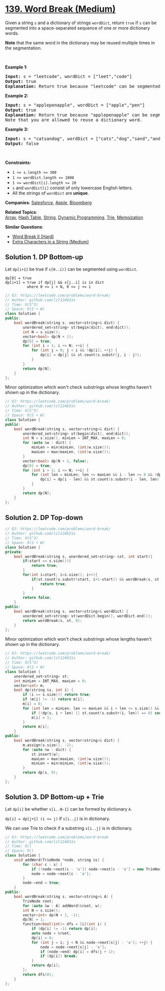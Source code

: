 # [139. Word Break (Medium)](https://leetcode.com/problems/word-break)

<p>Given a string <code>s</code> and a dictionary of strings <code>wordDict</code>, return <code>true</code> if <code>s</code> can be segmented into a space-separated sequence of one or more dictionary words.</p>
<p><strong>Note</strong> that the same word in the dictionary may be reused multiple times in the segmentation.</p>
<p>&nbsp;</p>
<p><strong class="example">Example 1:</strong></p>
<pre><strong>Input:</strong> s = "leetcode", wordDict = ["leet","code"]
<strong>Output:</strong> true
<strong>Explanation:</strong> Return true because "leetcode" can be segmented as "leet code".
</pre>
<p><strong class="example">Example 2:</strong></p>
<pre><strong>Input:</strong> s = "applepenapple", wordDict = ["apple","pen"]
<strong>Output:</strong> true
<strong>Explanation:</strong> Return true because "applepenapple" can be segmented as "apple pen apple".
Note that you are allowed to reuse a dictionary word.
</pre>
<p><strong class="example">Example 3:</strong></p>
<pre><strong>Input:</strong> s = "catsandog", wordDict = ["cats","dog","sand","and","cat"]
<strong>Output:</strong> false
</pre>
<p>&nbsp;</p>
<p><strong>Constraints:</strong></p>
<ul>
	<li><code>1 &lt;= s.length &lt;= 300</code></li>
	<li><code>1 &lt;= wordDict.length &lt;= 1000</code></li>
	<li><code>1 &lt;= wordDict[i].length &lt;= 20</code></li>
	<li><code>s</code> and <code>wordDict[i]</code> consist of only lowercase English letters.</li>
	<li>All the strings of <code>wordDict</code> are <strong>unique</strong>.</li>
</ul>

**Companies**:
[Salesforce](https://leetcode.com/company/salesforce), [Apple](https://leetcode.com/company/apple), [Bloomberg](https://leetcode.com/company/bloomberg)

**Related Topics**:  
[Array](https://leetcode.com/tag/array/), [Hash Table](https://leetcode.com/tag/hash-table/), [String](https://leetcode.com/tag/string/), [Dynamic Programming](https://leetcode.com/tag/dynamic-programming/), [Trie](https://leetcode.com/tag/trie/), [Memoization](https://leetcode.com/tag/memoization/)

**Similar Questions**:
* [Word Break II (Hard)](https://leetcode.com/problems/word-break-ii/)
* [Extra Characters in a String (Medium)](https://leetcode.com/problems/extra-characters-in-a-string/)

## Solution 1. DP Bottom-up

Let `dp[i+1]` be true if `s[0..i)]` can be segmented using `wordDict`.

```
dp[0] = true
dp[i+1] = true if dp[j] && s[j..i] is in dict
          where 0 <= i < N, 0 <= j <= i
```

```cpp
// OJ: https://leetcode.com/problems/word-break/
// Author: github.com/lzl124631x
// Time: O(S^3)
// Space: O(S + W)
class Solution {
public:
    bool wordBreak(string s, vector<string>& dict) {
        unordered_set<string> st(begin(dict), end(dict));
        int N = s.size();
        vector<bool> dp(N + 1);
        dp[0] = true;
        for (int i = 1; i <= N; ++i) {
            for (int j = 0; j < i && !dp[i]; ++j) {
                dp[i] = dp[j] && st.count(s.substr(j, i - j));
            }
        }
        return dp[N];
    }
};
```

Minor optimization which won't check substrings whose lengths haven't shown up in the dictionary.

```cpp
// OJ: https://leetcode.com/problems/word-break/
// Author: github.com/lzl124631x
// Time: O(S^3)
// Space: O(S + W)
class Solution {
public:
    bool wordBreak(string s, vector<string>& dict) {
        unordered_set<string> st(begin(dict), end(dict));
        int N = s.size(), minLen = INT_MAX, maxLen = 0;
        for (auto &w : dict) {
            minLen = min(minLen, (int)w.size());
            maxLen = max(maxLen, (int)w.size());
        }
        vector<bool> dp(N + 1, false);
        dp[0] = true;
        for (int i = 1; i <= N; ++i) {
            for (int len = minLen; len <= maxLen && i - len >= 0 && !dp[i]; ++len) {
                dp[i] = dp[i - len] && st.count(s.substr(i - len, len));
            }
        }
        return dp[N];
    }
};
```

## Solution 2. DP Top-down

```cpp
// OJ: https://leetcode.com/problems/word-break/
// Author: github.com/lzl124631x
// Time: O(S^3)
// Space: O(S + W)
class Solution {
private:
    bool wordBreak(string s, unordered_set<string> &st, int start){
        if(start == s.size()){
            return true;
        }
        for(int i=start; i<s.size(); i++){
            if(st.count(s.substr(start, i+1-start)) && wordBreak(s, st, i+1)){
                return true;
            }
        }
        return false;
    }
public:
    bool wordBreak(string s, vector<string>& wordDict) {
        unordered_set<string> st(wordDict.begin(), wordDict.end());
        return wordBreak(s, st, 0);
    }
};


```

Minor optimization which won't check substrings whose lengths haven't shown up in the dictionary.

```cpp
// OJ: https://leetcode.com/problems/word-break/
// Author: github.com/lzl124631x
// Time: O(S^3)
// Space: O(S + W)
class Solution {
    unordered_set<string> st;
    int minLen = INT_MAX, maxLen = 0;
    vector<int> m;
    bool dp(string &s, int i) {
        if (i == s.size()) return true;
        if (m[i] != -1) return m[i];
        m[i] = 0;
        for (int len = minLen; len <= maxLen && i + len <= s.size() && m[i] != 1; ++len) {
            if (!dp(s, i + len) || st.count(s.substr(i, len)) == 0) continue;
            m[i] = 1;
        }
        return m[i];
    }
public:
    bool wordBreak(string s, vector<string>& dict) {
        m.assign(s.size(), -1);
        for (auto &w : dict) {
            st.insert(w);
            maxLen = max(maxLen, (int)w.size());
            minLen = min(minLen, (int)w.size());
        }
        return dp(s, 0);
    }
};
```

## Solution 3. DP Bottom-up + Trie

Let `dp[i]` be whether `s[i..N-1]` can be formed by dictionary `A`.

`dp[i] = dp[j+1] (i <= j)` if `s[i..j]` is in dictionary.

We can use Trie to check if a substring `s[i..j]` is in dictionary.

```cpp
// OJ: https://leetcode.com/problems/word-break
// Author: github.com/lzl124631x
// Time: O()
// Space: O()
class Solution {
    void addWord(TrieNode *node, string &s) {
        for (char c : s) {
            if (!node->next[c - 'a']) node->next[c - 'a'] = new TrieNode();
            node = node->next[c - 'a'];
        }
        node->end = true;
    }
public:
    bool wordBreak(string s, vector<string>& A) {
        TrieNode root;
        for (auto &w : A) addWord(&root, w);
        int N = s.size();
        vector<int> dp(N + 1, -1);
        dp[N] = 1;
        function<bool(int)> dfs = [&](int i) {
            if (dp[i] != -1) return dp[i];
            auto node = &root;
            dp[i] = 0;
            for (int j = i; j < N && node->next[s[j] - 'a']; ++j) {
                node = node->next[s[j] - 'a'];
                if (node->end) dp[i] = dfs(j + 1);
                if (dp[i]) break;
            }
            return dp[i];
        };
        return dfs(0);
    }
};
```
